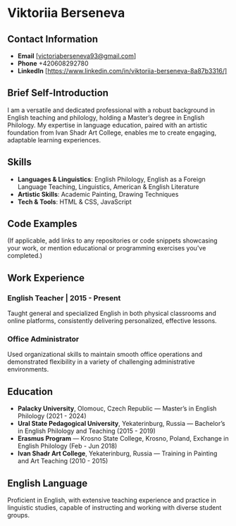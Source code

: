 # Viktoriia Berseneva

## Contact Information
- **Email** [victoriaberseneva93@gmail.com]
- **Phone** +420608292780
- **LinkedIn** [https://www.linkedin.com/in/viktoriia-berseneva-8a87b3316/]

## Brief Self-Introduction
I am a versatile and dedicated professional with a robust background in English teaching and philology, holding a Master’s degree in English Philology. My expertise in language education, paired with an artistic foundation from Ivan Shadr Art College, enables me to create engaging, adaptable learning experiences. 

## Skills
- **Languages & Linguistics**: English Philology, English as a Foreign Language Teaching, Linguistics, American & English Literature
- **Artistic Skills**: Academic Painting, Drawing Techniques
- **Tech & Tools**: HTML & CSS, JavaScript

## Code Examples
(If applicable, add links to any repositories or code snippets showcasing your work, or mention educational or programming exercises you've completed.)

## Work Experience
### English Teacher | 2015 - Present
Taught general and specialized English in both physical classrooms and online platforms, consistently delivering personalized, effective lessons.

### Office Administrator
Used organizational skills to maintain smooth office operations and demonstrated flexibility in a variety of challenging administrative environments.

## Education

- **Palacky University**, Olomouc, Czech Republic — Master’s in English Philology (2021 - 2024)
- **Ural State Pedagogical University**, Yekaterinburg, Russia — Bachelor’s in English Philology and Teaching (2015 - 2019)
- **Erasmus Program** — Krosno State College, Krosno, Poland, Exchange in English Philology (Feb - Jun 2018)
- **Ivan Shadr Art College**, Yekaterinburg, Russia — Training in Painting and Art Teaching (2010 - 2015)

## English Language
Proficient in English, with extensive teaching experience and practice in linguistic studies, capable of instructing and working with diverse student groups. 